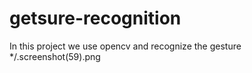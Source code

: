 # getsure-recognition
In this project we use opencv  and recognize the gesture
*/.screenshot(59).png

